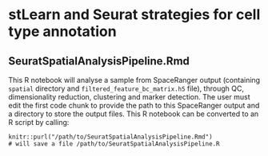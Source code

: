 # stLearn and Seurat strategies for cell type annotation

## SeuratSpatialAnalysisPipeline.Rmd

This R notebook will analyse a sample from SpaceRanger output (containing `spatial` directory and `filtered_feature_bc_matrix.h5` file), through QC, dimensionality reduction, clustering and marker detection. The user must edit the first code chunk to provide the path to this SpaceRanger output and a directory to store the output files. This R notebook can be converted to an R script by calling:

```
knitr::purl("/path/to/SeuratSpatialAnalysisPipeline.Rmd")
# will save a file /path/to/SeuratSpatialAnalysisPipeline.R
```
